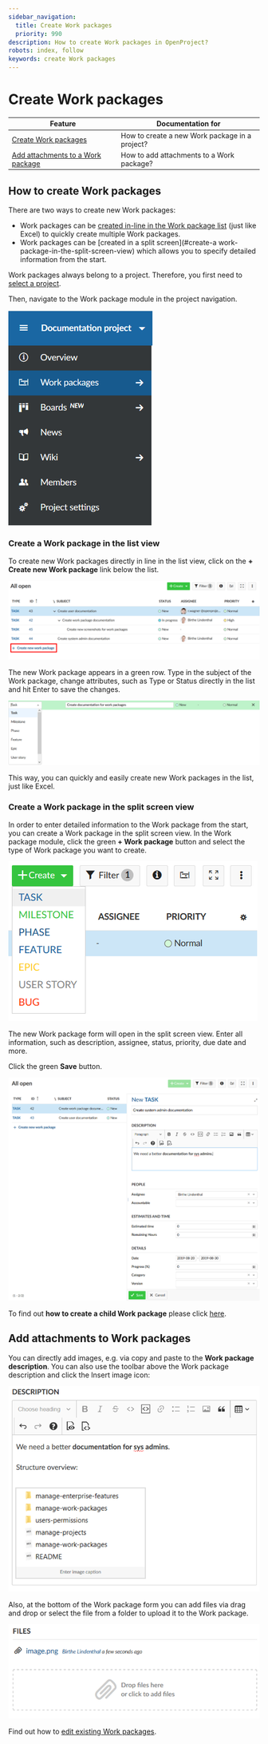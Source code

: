 ```yaml
---
sidebar_navigation:
  title: Create Work packages
  priority: 990
description: How to create Work packages in OpenProject?
robots: index, follow
keywords: create Work packages
---
```


# Create Work packages

| Feature                                                      | Documentation for                              |
| ------------------------------------------------------------ | ---------------------------------------------- |
| [Create Work packages](#how-to-create-work-packages)         | How to create a new Work package in a project? |
| [Add attachments to a Work package](#add-attachments-to-work-packages) | How to add attachments to a Work package?      |

## How to create Work packages

There are two ways to create new Work packages:

- Work packages can be [created in-line in the Work package list](#create-a-work-package-in-the-list-view) (just like Excel) to quickly create multiple Work packages.
- Work packages can be [created in a split screen](#create-a work-package-in-the-split-screen-view) which allows you to specify detailed information from the start.

Work packages always belong to a project. Therefore, you first need to [select a project](../../../getting-started/#open-an-existing-project).

Then, navigate to the Work package module in the project navigation.

![work-packages-module](1566302949658.png)



### Create a Work package in the list view

To create new Work packages directly in line in the list view, click on the **+ Create new Work package** link below the list.

![create-split-screen](create-split-screen.png)

The new Work package appears in a green row. Type in the subject of the Work package, change attributes, such as Type or Status directly in the list and hit Enter to save the changes.

![create-work-package-list](1566303144875.png)

This way, you can quickly and easily create new Work packages in the list, just like Excel.

### Create a Work package in the split screen view

In order to enter detailed information to the Work package from the start, you can create a Work package in the split screen view. In the Work package module, click the green **+ Work package** button and select the type of Work package you want to create.

![select-work-package-type](1566303633018.png)

The new Work package form will open in the split screen view. Enter all information, such as description, assignee, status, priority, due date and more.

Click the green **Save** button.

![](1566303947314.png)



To find out **how to create a child Work package** please click [here](../work-package-relations-hierachies/#adding-a-child-work-package).



## Add attachments to Work packages

You can directly add images, e.g. via copy and paste to the **Work package description**. You can also use the toolbar above the Work package description and click the Insert image icon:

![insert-image](1566304978459.png)

Also, at the bottom of the Work package form you can add files via drag and drop or select the file from a folder to upload it to the Work package.

![add-file](1566305040178.png)

Find out how to [edit existing Work packages](#edit-work-packages).


